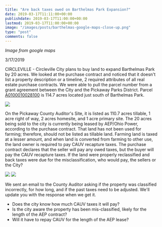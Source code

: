 ```yaml
---
title: "Are back taxes owed on Barthelmas Park Expansion?"
date: 2019-03-17T11:11:00+00:00
publishdate: 2019-03-17T11:00:00+00:00
lastmod: 2019-03-17T11:00:00+00:00
image: "/images/posts/barthelmas-google-maps-close-up.png"
type: "post"
comments: false
---
```

*Image from google maps*

3/17/2019 

CIRCLEVILLE - Circleville City plans to buy land to expand Barthelmas Park by 20 acres. We looked at the purchase contract and noticed that it doesn't list a property description or a timeline, 2 required attributes of all real estate purchase contracts. We were able to pull the parcel number from a grant agreement between the City and the Pickaway Parks District. Parcel [A0100010028100](http://pickaway.iviewauditor.com/Data.aspx?ParcelID=A0100010028100) is 114.7 acres located just south of Barthelmas Park.

![](/images/posts/auditor_map.png)

On the Pickaway County Auditor's Site, it is listed as 110.7 acres tillable, 1 acre right of way, 2 acres homesite, and 1 acre primary site. The 20 acres being sold to the city is currently being leased by AEP/Ohio Power, according to the purchase contract. That land has not been used for farming; therefore, should not be listed as tillable land. Farming land is taxed at a lesser amount, and when land is converted from farming to other use, the land owner is required to pay CAUV recapture taxes. The purchase contract declares that the seller will pay any owed taxes, but the buyer will pay the CAUV recapture taxes. If the land were properly reclassified and back taxes were due for the misclassification, who would pay, the sellers or the City?

![](/images/posts/land-use.png)
![](/images/posts/barthelmas-google-maps.png)

We sent an email to the County Auditor asking if the property was classified incorrectly, for how long, and if the past taxes need to be adjusted. We'll update you with the response when we get it.

* Does the city know how much CAUV taxes it will pay?
* Is the city aware the property has been mis-classified, likely for the length of the AEP contract?
* Will it have to repay CAUV for the length of the AEP lease?
